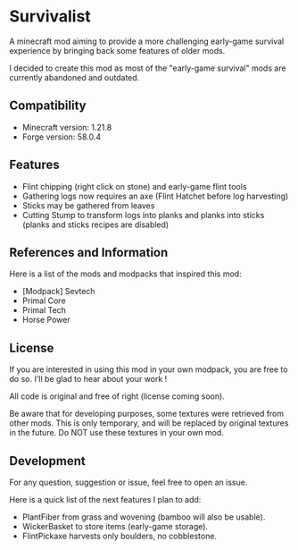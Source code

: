# Survivalist

A minecraft mod aiming to provide a more challenging early-game survival experience by bringing back some features of older mods.

I decided to create this mod as most of the "early-game survival" mods are currently abandoned and outdated.

## Compatibility

- Minecraft version: 1.21.8
- Forge version: 58.0.4

## Features

- Flint chipping (right click on stone) and early-game flint tools
- Gathering logs now requires an axe (Flint Hatchet before log harvesting)
- Sticks may be gathered from leaves
- Cutting Stump to transform logs into planks and planks into sticks (planks and sticks recipes are disabled)

## References and Information

Here is a list of the mods and modpacks that inspired this mod:
- [Modpack] Sevtech
- Primal Core
- Primal Tech
- Horse Power

## License

If you are interested in using this mod in your own modpack, you are free to do so. I'll be glad to hear about your work !

All code is original and free of right (license coming soon).

Be aware that for developing purposes, some textures were retrieved from other mods. This is only temporary, and will be replaced by original textures in the future. Do NOT use these textures in your own mod.

## Development

For any question, suggestion or issue, feel free to open an issue.

Here is a quick list of the next features I plan to add:
- PlantFiber from grass and wovening (bamboo will also be usable).
- WickerBasket to store items (early-game storage).
- FlintPickaxe harvests only boulders, no cobblestone.